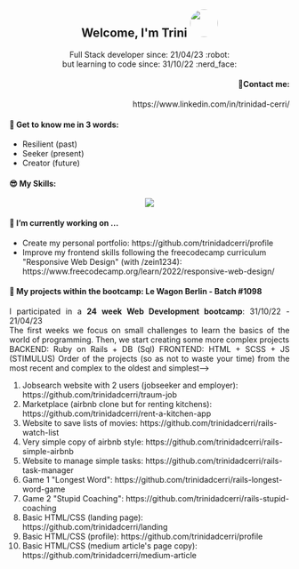 <h2 align="center">
  Welcome, I'm Trini
   <a>
    <img src="https://media.licdn.com/dms/image/D4E03AQHFZX2t_Jm-EA/profile-displayphoto-shrink_800_800/0/1666805390209?e=1687996800&v=beta&t=xXqg572iIPfl9BVbX7bTsEjgHN6bQjmAOfcUjqdYw00" style="width: 50px;
  height: 50px;border-radius: 50%;" />
  </a>
</h2>

<p align="center">
  Full Stack developer since: 21/04/23 :robot:<br>  
  but learning to code since: 31/10/22 :nerd_face: 
</p>

<h4 align="right">💌Contact me:</h4>
<p align="right">
  https://www.linkedin.com/in/trinidad-cerri/
</p>

<h4>💬 Get to know me in 3 words:</h4>
<ul>
   <li>Resilient (past)</li>
   <li>Seeker (present)</li>
   <li>Creator (future)</li>
</ul>

<h4>😎 My Skills:</h4>
<p align="center">
  <a href="https://skillicons.dev">
    <img src="https://skillicons.dev/icons?i=git,github,html,bootstrap,sass,js,ruby,rails,postgres,heroku,figma" />
  </a>
</p>

<h4>🔭 I’m currently working on ...</h4>
<ul>
  <li>Create my personal portfolio: https://github.com/trinidadcerri/profile</li>
  <li>Improve my frontend skills following the freecodecamp curriculum "Responsive Web Design" (with /zein1234): https://www.freecodecamp.org/learn/2022/responsive-web-design/</li>
</ul>

<h4> 🌱 My projects within the bootcamp: Le Wagon Berlin - Batch #1098</h4>
  <p align="justify">
  I participated in a <strong>24 week Web Development bootcamp</strong>:  31/10/22 - 21/04/23<br>
  The first weeks we focus on small challenges to learn the basics of the world of programming. Then, we start creating some more complex projects<br>
  BACKEND: Ruby on Rails + DB (Sql)
  FRONTEND: HTML + SCSS + JS (STIMULUS)
  Order of the projects (so as not to waste your time) from the most recent and complex to the oldest and simplest--> 
  </p>
<ol>
  <li>Jobsearch website with 2 users (jobseeker and employer): https://github.com/trinidadcerri/traum-job</li>
  <li>Marketplace (airbnb clone but for renting kitchens): https://github.com/trinidadcerri/rent-a-kitchen-app</li>
  <li>Website to save lists of movies: https://github.com/trinidadcerri/rails-watch-list</li>
  <li>Very simple copy of airbnb style: https://github.com/trinidadcerri/rails-simple-airbnb</li>
  <li>Website to manage simple tasks: https://github.com/trinidadcerri/rails-task-manager</li>
  <li>Game 1 "Longest Word": https://github.com/trinidadcerri/rails-longest-word-game</li>
  <li>Game 2 "Stupid Coaching": https://github.com/trinidadcerri/rails-stupid-coaching</li>
  <li>Basic HTML/CSS (landing page): https://github.com/trinidadcerri/landing</li>
  <li>Basic HTML/CSS (profile): https://github.com/trinidadcerri/profile</li>
  <li>Basic HTML/CSS (medium article's page copy): https://github.com/trinidadcerri/medium-article</li>
</ol>


